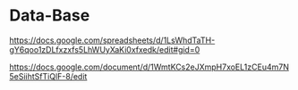 # Data-Base
https://docs.google.com/spreadsheets/d/1LsWhdTaTH-gY6qoo1zDLfxzxfs5LhWUyXaKi0xfxedk/edit#gid=0

https://docs.google.com/document/d/1WmtKCs2eJXmpH7xoEL1zCEu4m7N5eSiihtSfTiQlF-8/edit

